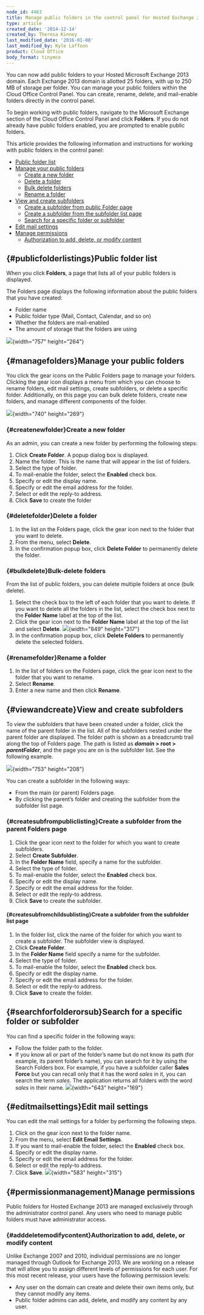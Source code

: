 ```yaml
---
node_id: 4463
title: Manage public folders in the control panel for Hosted Exchange 2013
type: article
created_date: '2014-12-14'
created_by: Theresa Kinney
last_modified_date: '2016-01-08'
last_modified_by: Kyle Laffoon
product: Cloud Office
body_format: tinymce
---
```


You can now add public folders to your Hosted Microsoft Exchange 2013
domain. Each Exchange 2013 domain is allotted 25 folders, with up to 250
MB of storage per folder. You can manage your public folders within the
Cloud Office Control Panel. You can create, rename, delete, and
mail-enable folders directly in the control panel.

To begin working with public folders, navigate to the Microsoft Exchange
section of the Cloud Office Control Panel and click **Folders**. If you
do not already have public folders enabled, you are prompted to enable
public folders.

This article provides the following information and instructions for
working with public folders in the control panel:

-   [Public folder list](#publicfolderlistings)
-   [Manage your public folders](#managefolders)
    -   [Create a new folder](#createnewfolder)
    -   [Delete a folder](#deletefolder)
    -   [Bulk delete folders](#bulkdelete)
    -   [Rename a folder](#renamefolder)
-   [View and create subfolders](#viewandcreate)
    -   [Create a subfolder from public Folder
        page](#createsubfrompubliclisting)
    -   [Create a subfolder from the subfolder list
        page](#createsubfromchildsublisting)
    -   [Search for a specific folder or
        subfolder](#searchforfolderorsub)
-   [Edit mail settings](#editmailsettings)
-   [Manage permissions](#permissionmanagement)
    -   [Authorization to add, delete, or modify
        content](#adddeletemodifycontent)

[](){#publicfolderlistings}Public folder list
---------------------------------------------

When you click **Folders**, a page that lists all of your public folders
is displayed.

The Folders page displays the following information about the public
folders that you have created:

-   Folder name
-   Public folder type (Mail, Contact, Calendar, and so on)
-   Whether the folders are mail-enabled
-   The amount of storage that the folders are using

![](https://8026b2e3760e2433679c-fffceaebb8c6ee053c935e8915a3fbe7.ssl.cf2.rackcdn.com/field/image/Basic_0.png){width="757"
height="264"}

[](){#managefolders}Manage your public folders
----------------------------------------------

You click the gear icons on the Public Folders page to manage your
folders.  Clicking the gear icon displays a menu from which you can
choose to rename folders, edit mail settings, create subfolders, or
delete a specific folder. Additionally, on this page you can bulk delete
folders, create new folders, and manage different components of the
folder.

![](https://8026b2e3760e2433679c-fffceaebb8c6ee053c935e8915a3fbe7.ssl.cf2.rackcdn.com/field/image/Manage_0.png){width="740"
height="269"}

### [](){#createnewfolder}Create a new folder

As an admin, you can create a new folder by performing the following
steps:

1.  Click **Create Folder**.
    A popup dialog box is displayed.
2.  Name the folder.
    This is the name that will appear in the list of folders.
3.  Select the type of folder.
4.  To mail-enable the folder, select the **Enabled** check box.
5.  Specify or edit the display name.
6.  Specify or edit the email address for the folder.
7.  Select or edit the reply-to address.
8.  Click **Save** to create the folder

### [](){#deletefolder}Delete a folder

1.  In the list on the Folders page, click the gear icon next to the
    folder that you want to delete.
2.  From the menu, select **Delete**.
3.  In the confirmation popup box, click **Delete Folder** to
    permanently delete the folder.

### [](){#bulkdelete}Bulk-delete folders

From the list of public folders, you can delete multiple folders at once
(bulk delete).

1.  Select the check box to the left of each folder that you want
    to delete. If you want to delete all the folders in the list, select
    the check box next to the **Folder Name** label at the top of
    the list.
2.  Click the gear icon next to the **Folder Name** label at the top of
    the list and select **Delete**.
    ![](https://8026b2e3760e2433679c-fffceaebb8c6ee053c935e8915a3fbe7.ssl.cf2.rackcdn.com/field/image/bulk%2520delete2.png){width="849"
    height="317"}
3.  In the confirmation popup box, click **Delete Folders** to
    permanently delete the selected folders.

### [](){#renamefolder}Rename a folder

1.  In the list of folders on the Folders page, click the gear icon next
    to the folder that you want to rename.
2.  Select **Rename**.
3.  Enter a new name and then click **Rename**.

[](){#viewandcreate}View and create subfolders
----------------------------------------------

To view the subfolders that have been created under a folder, click the
name of the parent folder in the list. All of the subfolders nested
under the parent folder are displayed. The folder path is shown as a
breadcrumb trail along the top of Folders page. The path is listed as
***domain* &gt; root &gt; *parentFolder***, and the page you are on is
the subfolder list. See the following example.

![](https://8026b2e3760e2433679c-fffceaebb8c6ee053c935e8915a3fbe7.ssl.cf2.rackcdn.com/field/image/childsubfolder_a.png){width="753"
height="208"}

You can create a subfolder in the following ways:

-   From the main (or parent) Folders page.
-   By clicking the parent&rsquo;s folder and creating the subfolder from the
    subfolder list page.

### [](){#createsubfrompubliclisting}Create a subfolder from the parent Folders page

1.  Click the gear icon next to the folder for which you want to
    create subfolders.
2.  Select **Create Subfolder**.
3.  In the **Folder Name** field, specify a name for the subfolder.
4.  Select the type of folder.
5.  To mail-enable the folder, select the **Enabled** check box.
6.  Specify or edit the display name.
7.  Specify or edit the email address for the folder.
8.  Select or edit the reply-to address.
9.  Click **Save** to create the subfolder.

#### [](){#createsubfromchildsublisting}Create a subfolder from the subfolder list page

1.  In the folder list, click the name of the folder for which you want
    to create a subfolder.
    The subfolder view is displayed.
2.  Click **Create Folder**.
3.  In the **Folder Name** field specify a name for the subfolder.
4.  Select the type of folder.
5.  To mail-enable the folder, select the **Enabled** check box.
6.  Specify or edit the display name.
7.  Specify or edit the email address for the folder.
8.  Select or edit the reply-to address.
9.  Click **Save** to create the folder.

[](){#searchforfolderorsub}Search for a specific folder or subfolder
--------------------------------------------------------------------

You can find a specific folder in the following ways:

-   Follow the folder path to the folder.
-   If you know all or part of the folder&rsquo;s name but do not know its
    path (for example, its parent folder&rsquo;s name), you can search for it
    by using the Search Folders box. For example, if you have a
    subfolder caller **Sales Force** but you can recall only that it has
    the word *sales* in it, you can search the term *sales*. The
    application returns all folders with the word *sales* in their
    name.
    ![](https://8026b2e3760e2433679c-fffceaebb8c6ee053c935e8915a3fbe7.ssl.cf2.rackcdn.com/field/image/search_0.png){width="643"
    height="169"}

[](){#editmailsettings}Edit mail settings
-----------------------------------------

You can edit the mail settings for a folder by performing the following
steps.

1.  Click on the gear icon next to the folder name.
2.  From the menu, select **Edit Email Settings**.
3.  If you want to mail-enable the folder, select the **Enabled**
    check box.
4.  Specify or edit the display name.
5.  Specify or edit the email address for the folder.
6.  Select or edit the reply-to address.
7.  Click **Save**.
    ![](https://8026b2e3760e2433679c-fffceaebb8c6ee053c935e8915a3fbe7.ssl.cf2.rackcdn.com/field/image/cupcakesandkittens_a.png){width="583"
    height="315"}

[](){#permissionmanagement}Manage permissions
---------------------------------------------

Public folders for Hosted Exchange 2013 are managed exclusively through
the administrator control panel. Any users who need to manage public
folders must have administrator access.

### [](){#adddeletemodifycontent}Authorization  to add, delete, or modify content

Unlike Exchange 2007 and 2010, individual permissions are no longer
managed through Outlook for Exchange 2013.  We are working on a release
that will allow you to assign different levels of permissions for each
user.  For this most recent release, your users have the following
permission levels:

-   Any user on the domain can create and delete their own items only,
    but they cannot modify any items.
-   Public folder admins can add, delete, and modify any content by any
    user.


